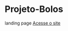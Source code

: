 # Projeto-Bolos
 landing page
<a href="https://abioliver.github.io/Projeto-Bolos/"> Acesse o site<a>
